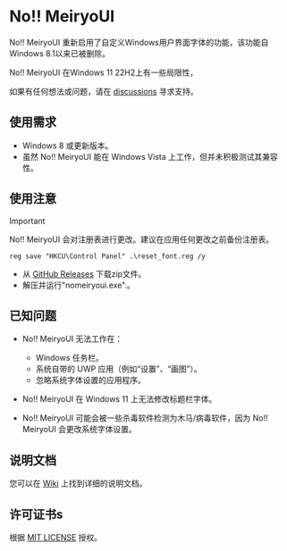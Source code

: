 # No!! MeiryoUI 

No!! MeiryoUI 重新启用了自定义Windows用户界面字体的功能，该功能自Windows 8.1以来已被删除。

No!! MeiryoUI 在Windows 11 22H2上有一些局限性，

如果有任何想法或问题，请在 [discussions](https://github.com/Tatsu-syo/noMeiryoUI/discussions) 寻求支持。

## 使用需求

- Windows 8 或更新版本。
 - 虽然 No!! MeiryoUI 能在 Windows Vista 上工作，但并未积极测试其兼容性。

## 使用注意

> [!IMPORTANT]  
> No!! MeiryoUI 会对注册表进行更改。建议在应用任何更改之前备份注册表。
> 
> ``` batchfile
> reg save "HKCU\Control Panel" .\reset_font.reg /y
> ```

 - 从 [GitHub Releases](https://github.com/tatsu-syo/nomeiryoui/releases/latest) 下载zip文件。
 - 解压并运行"nomeiryoui.exe".。

## 已知问题

- No!! MeiryoUI 无法工作在：
    - Windows 任务栏。
    - 系统自带的 UWP 应用（例如“设置”、“画图”）。
    - 忽略系统字体设置的应用程序。
    
- No!! MeiryoUI 在 Windows 11 上无法修改标题栏字体。
- No!! MeiryoUI 可能会被一些杀毒软件检测为木马/病毒软件，因为 No!! MeiryoUI 会更改系统字体设置。

## 说明文档

您可以在 [Wiki](https://github.com/tatsu-syo/nomeiryoui/wiki) 上找到详细的说明文档。

## 许可证书s

根据 [MIT LICENSE](https://github.com/Tatsu-syo/noMeiryoUI/blob/master/LICENSE) 授权。
